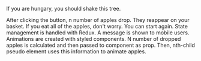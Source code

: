 If you are hungary, you should shake this tree.

After clicking the button, n number of apples drop. They reappear on your basket. If you eat all of the apples, don't worry. You can start again. 
State management is handled with Redux.
A message is shown to mobile users.
Animations are created with styled components. N number of dropped apples is calculated and then passed to component as prop. Then, nth-child pseudo element uses this information to animate apples.
